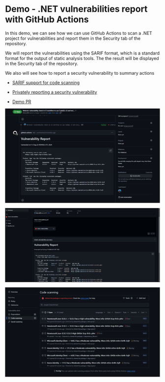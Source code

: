 # Demo - .NET vulnerabilities report with GitHub Actions

In this demo, we can see how we can use GitHub Actions to scan a .NET project for vulnerabilities and report them in the Security tab of the repository.

We will report the vulnerabilities using the SARIF format, which is a standard format for the output of static analysis tools. The the result will be displayed in the Security tab of the repository.

We also will see how to report a security vulnerability to summary actions


- [SARIF support for code scanning](https://docs.github.com/en/enterprise-cloud@latest/code-security/code-scanning/integrating-with-code-scanning/sarif-support-for-code-scanning)

- [Privately reporting a security vulnerability](https://docs.github.com/en/code-security/security-advisories/guidance-on-reporting-and-writing-information-about-vulnerabilities/privately-reporting-a-security-vulnerability)


- [Demo PR](https://github.com/NelsonBN/github-actions-dotnet-report-vulnerabilities/pull/1)


![PR](./media/pr.png)

![Action Summary](./media/action-summary.png)

![Security Tab](./media/security-tab.png)
